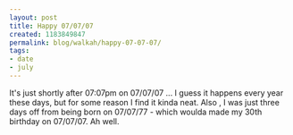 ```yaml
---
layout: post
title: Happy 07/07/07
created: 1183849847
permalink: blog/walkah/happy-07-07-07/
tags:
- date
- july
---
```

<p>It's just shortly after 07:07pm on 07/07/07 ... I guess it happens every year these days, but for some reason I find it kinda neat. Also , I was just three days off from being born on 07/07/77 - which woulda made my 30th birthday on 07/07/07. Ah well.</p>
